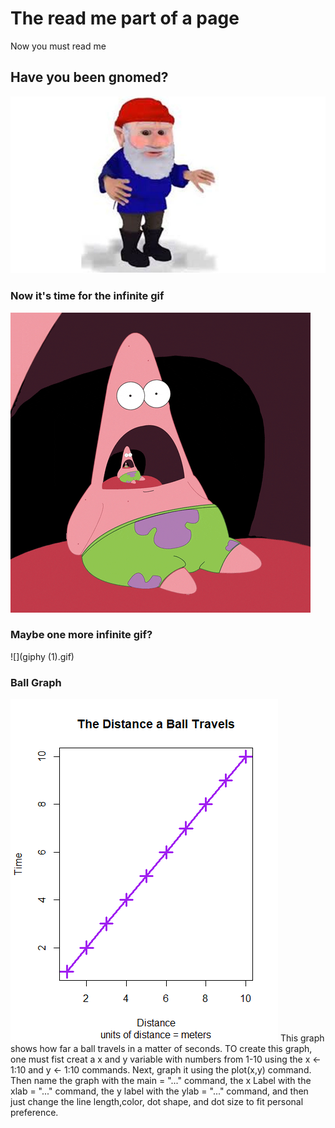 # The read me part of a page
Now you must read me

## Have you been gnomed?
![](gnome.jpg)

### Now it's time for the infinite gif
![](giphy.gif)

### Maybe one more infinite gif?
![](giphy (1).gif)
### Ball Graph
![](Ball)
This graph shows how far a ball travels in a matter of seconds. TO create this graph, one must fist creat a x and y variable with numbers from 1-10 using the x <- 1:10 and y <- 1:10 commands. Next, graph it using the plot(x,y) command. Then name the graph with the main = "..." command, the x Label with the xlab = "..." command, the y label with the ylab = "..." command, and then just change the line length,color, dot shape, and dot size to fit personal preference. 
